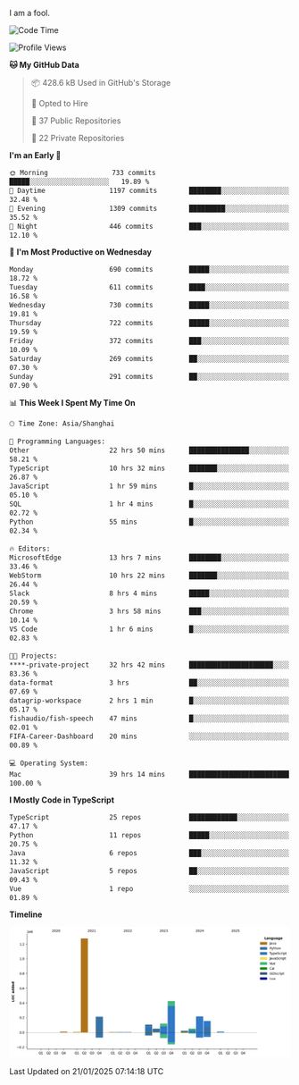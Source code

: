 I am a fool.

<!--START_SECTION:waka-->
![Code Time](http://img.shields.io/badge/Code%20Time-2%2C468%20hrs%2052%20mins-blue)

![Profile Views](http://img.shields.io/badge/Profile%20Views-1-blue)

**🐱 My GitHub Data** 

> 📦 428.6 kB Used in GitHub's Storage 
 > 
> 💼 Opted to Hire
 > 
> 📜 37 Public Repositories 
 > 
> 🔑 22 Private Repositories 
 > 
**I'm an Early 🐤** 

```text
🌞 Morning                733 commits         █████░░░░░░░░░░░░░░░░░░░░   19.89 % 
🌆 Daytime                1197 commits        ████████░░░░░░░░░░░░░░░░░   32.48 % 
🌃 Evening                1309 commits        █████████░░░░░░░░░░░░░░░░   35.52 % 
🌙 Night                  446 commits         ███░░░░░░░░░░░░░░░░░░░░░░   12.10 % 
```
📅 **I'm Most Productive on Wednesday** 

```text
Monday                   690 commits         █████░░░░░░░░░░░░░░░░░░░░   18.72 % 
Tuesday                  611 commits         ████░░░░░░░░░░░░░░░░░░░░░   16.58 % 
Wednesday                730 commits         █████░░░░░░░░░░░░░░░░░░░░   19.81 % 
Thursday                 722 commits         █████░░░░░░░░░░░░░░░░░░░░   19.59 % 
Friday                   372 commits         ███░░░░░░░░░░░░░░░░░░░░░░   10.09 % 
Saturday                 269 commits         ██░░░░░░░░░░░░░░░░░░░░░░░   07.30 % 
Sunday                   291 commits         ██░░░░░░░░░░░░░░░░░░░░░░░   07.90 % 
```


📊 **This Week I Spent My Time On** 

```text
🕑︎ Time Zone: Asia/Shanghai

💬 Programming Languages: 
Other                    22 hrs 50 mins      ███████████████░░░░░░░░░░   58.21 % 
TypeScript               10 hrs 32 mins      ███████░░░░░░░░░░░░░░░░░░   26.87 % 
JavaScript               1 hr 59 mins        █░░░░░░░░░░░░░░░░░░░░░░░░   05.10 % 
SQL                      1 hr 4 mins         █░░░░░░░░░░░░░░░░░░░░░░░░   02.72 % 
Python                   55 mins             █░░░░░░░░░░░░░░░░░░░░░░░░   02.34 % 

🔥 Editors: 
MicrosoftEdge            13 hrs 7 mins       ████████░░░░░░░░░░░░░░░░░   33.46 % 
WebStorm                 10 hrs 22 mins      ███████░░░░░░░░░░░░░░░░░░   26.44 % 
Slack                    8 hrs 4 mins        █████░░░░░░░░░░░░░░░░░░░░   20.59 % 
Chrome                   3 hrs 58 mins       ███░░░░░░░░░░░░░░░░░░░░░░   10.14 % 
VS Code                  1 hr 6 mins         █░░░░░░░░░░░░░░░░░░░░░░░░   02.83 % 

🐱‍💻 Projects: 
****-private-project     32 hrs 42 mins      █████████████████████░░░░   83.36 % 
data-format              3 hrs               ██░░░░░░░░░░░░░░░░░░░░░░░   07.69 % 
datagrip-workspace       2 hrs 1 min         █░░░░░░░░░░░░░░░░░░░░░░░░   05.17 % 
fishaudio/fish-speech    47 mins             █░░░░░░░░░░░░░░░░░░░░░░░░   02.01 % 
FIFA-Career-Dashboard    20 mins             ░░░░░░░░░░░░░░░░░░░░░░░░░   00.89 % 

💻 Operating System: 
Mac                      39 hrs 14 mins      █████████████████████████   100.00 % 
```

**I Mostly Code in TypeScript** 

```text
TypeScript               25 repos            ████████████░░░░░░░░░░░░░   47.17 % 
Python                   11 repos            █████░░░░░░░░░░░░░░░░░░░░   20.75 % 
Java                     6 repos             ███░░░░░░░░░░░░░░░░░░░░░░   11.32 % 
JavaScript               5 repos             ██░░░░░░░░░░░░░░░░░░░░░░░   09.43 % 
Vue                      1 repo              ░░░░░░░░░░░░░░░░░░░░░░░░░   01.89 % 
```



**Timeline**

![Lines of Code chart](https://raw.githubusercontent.com/VeejaLiu/VeejaLiu/master/assets/bar_graph.png)


 Last Updated on 21/01/2025 07:14:18 UTC
<!--END_SECTION:waka-->
